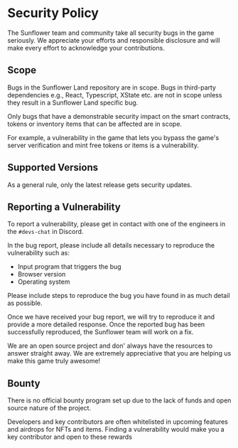 # Security Policy

The Sunflower team and community take all security bugs in the game seriously.
We appreciate your efforts and responsible disclosure and will make every effort to acknowledge your contributions.

## Scope

Bugs in the Sunflower Land repository are in scope.
Bugs in third-party dependencies e.g., React, Typescript, XState etc. are not in scope unless they result in a Sunflower Land specific bug.

Only bugs that have a demonstrable security impact on the smart contracts, tokens or inventory items that can be affected are in scope.

For example, a vulnerability in the game that lets you bypass the game's server verification and mint free tokens or items is a vulnerability.

## Supported Versions

As a general rule, only the latest release gets security updates.

## Reporting a Vulnerability

To report a vulnerability, please get in contact with one of the engineers in the `#devs-chat` in Discord.

In the bug report, please include all details necessary to reproduce the vulnerability such as:

- Input program that triggers the bug
- Browser version
- Operating system

Please include steps to reproduce the bug you have found in as much detail as possible.

Once we have received your bug report, we will try to reproduce it and provide a more detailed response.
Once the reported bug has been successfully reproduced, the Sunflower team will work on a fix.

We are an open source project and don' always have the resources to answer straight away. We are extremely appreciative that you are helping us make this game truly awesome!

## Bounty

There is no official bounty program set up due to the lack of funds and open source nature of the project.

Developers and key contributors are often whitelisted in upcoming features and airdrops for NFTs and items. Finding a vulnerability would make you a key contributor and open to these rewards
